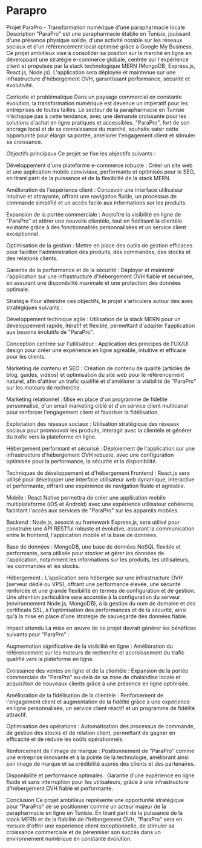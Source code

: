 # Parapro
Projet ParaPro - Transformation numérique d'une parapharmacie locale
Description
"ParaPro" est une parapharmacie établie en Tunisie, jouissant d'une présence physique solide, d'une activité notable sur les réseaux sociaux et d'un référencement local optimisé grâce à Google My Business. Ce projet ambitieux vise à consolider sa position sur le marché en ligne en développant une stratégie e-commerce globale, centrée sur l'expérience client et propulsée par la stack technologique MERN (MongoDB, Express.js, React.js, Node.js). L'application sera déployée et maintenue sur une infrastructure d'hébergement OVH, garantissant performance, sécurité et évolutivité.

Contexte et problématique
Dans un paysage commercial en constante évolution, la transformation numérique est devenue un impératif pour les entreprises de toutes tailles. Le secteur de la parapharmacie en Tunisie n'échappe pas à cette tendance, avec une demande croissante pour les solutions d'achat en ligne pratiques et accessibles. "ParaPro", fort de son ancrage local et de sa connaissance du marché, souhaite saisir cette opportunité pour élargir sa portée, améliorer l'engagement client et stimuler sa croissance.

Objectifs principaux
Ce projet se fixe les objectifs suivants :

Développement d'une plateforme e-commerce robuste : Créer un site web et une application mobile conviviaux, performants et optimisés pour le SEO, en tirant parti de la puissance et de la flexibilité de la stack MERN.

Amélioration de l'expérience client : Concevoir une interface utilisateur intuitive et attrayante, offrant une navigation fluide, un processus de commande simplifié et un accès facile aux informations sur les produits.

Expansion de la portée commerciale : Accroître la visibilité en ligne de "ParaPro" et attirer une nouvelle clientèle, tout en fidélisant la clientèle existante grâce à des fonctionnalités personnalisées et un service client exceptionnel.

Optimisation de la gestion : Mettre en place des outils de gestion efficaces pour faciliter l'administration des produits, des commandes, des stocks et des relations clients.

Garantie de la performance et de la sécurité : Déployer et maintenir l'application sur une infrastructure d'hébergement OVH fiable et sécurisée, en assurant une disponibilité maximale et une protection des données optimale.

Stratégie
Pour atteindre ces objectifs, le projet s'articulera autour des axes stratégiques suivants :

Développement technique agile : Utilisation de la stack MERN pour un développement rapide, itératif et flexible, permettant d'adapter l'application aux besoins évolutifs de "ParaPro".

Conception centrée sur l'utilisateur : Application des principes de l'UX/UI design pour créer une expérience en ligne agréable, intuitive et efficace pour les clients.

Marketing de contenu et SEO : Création de contenu de qualité (articles de blog, guides, vidéos) et optimisation du site web pour le référencement naturel, afin d'attirer un trafic qualifié et d'améliorer la visibilité de "ParaPro" sur les moteurs de recherche.

Marketing relationnel : Mise en place d'un programme de fidélité personnalisé, d'un email marketing ciblé et d'un service client multicanal pour renforcer l'engagement client et favoriser la fidélisation.

Exploitation des réseaux sociaux : Utilisation stratégique des réseaux sociaux pour promouvoir les produits, interagir avec la clientèle et générer du trafic vers la plateforme en ligne.

Hébergement performant et sécurisé : Déploiement de l'application sur une infrastructure d'hébergement OVH robuste, avec une configuration optimisée pour la performance, la sécurité et la disponibilité.

Techniques de développement et d'hébergement
Frontend : React.js sera utilisé pour développer une interface utilisateur web dynamique, interactive et performante, offrant une expérience de navigation fluide et agréable.

Mobile : React Native permettra de créer une application mobile multiplateforme (iOS et Android) avec une expérience utilisateur cohérente, facilitant l'accès aux services de "ParaPro" sur les appareils mobiles.

Backend : Node.js, associé au framework Express.js, sera utilisé pour construire une API RESTful robuste et évolutive, assurant la communication entre le frontend, l'application mobile et la base de données.

Base de données : MongoDB, une base de données NoSQL flexible et performante, sera utilisée pour stocker et gérer les données de l'application, notamment les informations sur les produits, les utilisateurs, les commandes et les stocks.

Hébergement : L'application sera hébergée sur une infrastructure OVH (serveur dédié ou VPS), offrant une performance élevée, une sécurité renforcée et une grande flexibilité en termes de configuration et de gestion. Une attention particulière sera accordée à la configuration du serveur (environnement Node.js, MongoDB), à la gestion du nom de domaine et des certificats SSL, à l'optimisation des performances et de la sécurité, ainsi qu'à la mise en place d'une stratégie de sauvegarde des données fiable.

Impact attendu
La mise en œuvre de ce projet devrait générer les bénéfices suivants pour "ParaPro" :

Augmentation significative de la visibilité en ligne : Amélioration du référencement sur les moteurs de recherche et accroissement du trafic qualifié vers la plateforme en ligne.

Croissance des ventes en ligne et de la clientèle : Expansion de la portée commerciale de "ParaPro" au-delà de sa zone de chalandise locale et acquisition de nouveaux clients grâce à une présence en ligne optimisée.

Amélioration de la fidélisation de la clientèle : Renforcement de l'engagement client et augmentation de la fidélité grâce à une expérience en ligne personnalisée, un service client réactif et un programme de fidélité attractif.

Optimisation des opérations : Automatisation des processus de commande, de gestion des stocks et de relation client, permettant de gagner en efficacité et de réduire les coûts opérationnels.

Renforcement de l'image de marque : Positionnement de "ParaPro" comme une entreprise innovante et à la pointe de la technologie, améliorant ainsi son image de marque et sa crédibilité auprès des clients et des partenaires.

Disponibilité et performance optimales : Garantie d'une expérience en ligne fluide et sans interruption pour les utilisateurs, grâce à une infrastructure d'hébergement OVH fiable et performante.

Conclusion
Ce projet ambitieux représente une opportunité stratégique pour "ParaPro" de se positionner comme un acteur majeur de la parapharmacie en ligne en Tunisie. En tirant parti de la puissance de la stack MERN et de la fiabilité de l'hébergement OVH, "ParaPro" sera en mesure d'offrir une expérience client exceptionnelle, de stimuler sa croissance commerciale et de pérenniser son succès dans un environnement numérique en constante évolution.
